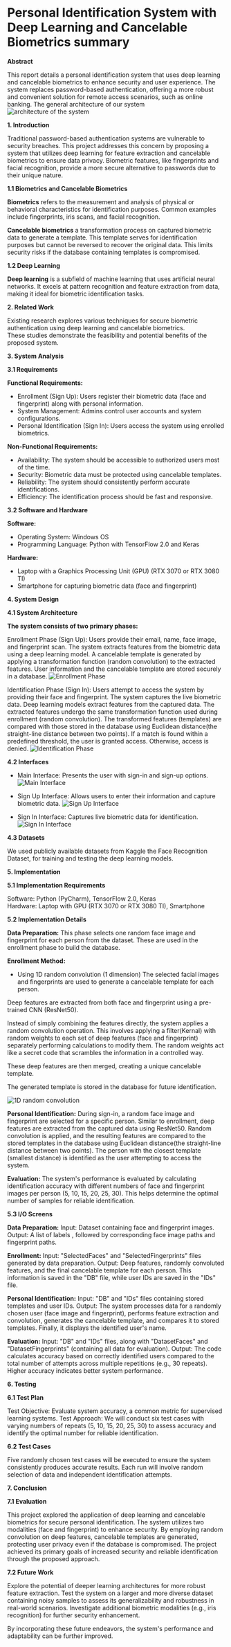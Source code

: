 # Personal Identification System with Deep Learning and Cancelable Biometrics summary

**Abstract**

This report details a personal identification system that uses deep learning and cancelable biometrics to enhance security and user experience. The system replaces password-based authentication, offering a more robust and convenient solution for remote access scenarios, such as online banking.
The general architecture of our system 
 ![architecture of the system](architecture.png)

**1. Introduction**

Traditional password-based authentication systems are vulnerable to security breaches. This project addresses this concern by proposing a system that utilizes deep learning for feature extraction and cancelable biometrics to ensure data privacy. Biometric features, like fingerprints and facial recognition, provide a more secure alternative to passwords due to their unique nature.


**1.1 Biometrics and Cancelable Biometrics**

**Biometrics** refers to the measurement and analysis of physical or behavioral characteristics for identification purposes. Common examples include fingerprints, iris scans, and facial recognition. <br>

**Cancelable biometrics** a transformation process on captured biometric data to generate a template. This template serves for identification purposes but cannot be reversed to recover the original data. This limits security risks if the database containing templates is compromised.

**1.2 Deep Learning**

**Deep learning** is a subfield of machine learning that uses artificial neural networks. It excels at pattern recognition and feature extraction from data, making it ideal for biometric identification tasks.

**2. Related Work**

Existing research explores various techniques for secure biometric authentication using deep learning and cancelable biometrics. <br>
These studies demonstrate the feasibility and potential benefits of the proposed system.

**3. System Analysis**

**3.1 Requirements**

  **Functional Requirements:**
   * Enrollment (Sign Up): Users register their biometric data (face and fingerprint) along with personal information.
   * System Management: Admins control user accounts and system configurations.
   * Personal Identification (Sign In): Users access the system using enrolled biometrics.
        
  **Non-Functional Requirements:**
   * Availability: The system should be accessible to authorized users most of the time.
   * Security: Biometric data must be protected using cancelable templates.
   * Reliability: The system should consistently perform accurate identifications.
   * Efficiency: The identification process should be fast and responsive.

**3.2 Software and Hardware**

**Software:**
* Operating System: Windows OS 
* Programming Language: Python with TensorFlow 2.0 and Keras
        
**Hardware:**
* Laptop with a Graphics Processing Unit (GPU) (RTX 3070 or RTX 3080 TI)
* Smartphone for capturing biometric data (face and fingerprint)

**4. System Design**

**4.1 System Architecture**

**The system consists of two primary phases:**

  Enrollment Phase (Sign Up):
        Users provide their email, name, face image, and fingerprint scan.
        The system extracts features from the biometric data using a deep learning model.
        A cancelable template is generated by applying a transformation function (random convolution) to the extracted features.
        User information and the cancelable template are stored securely in a database.
 ![Enrollment Phase](EnrollmentPhase.png)

  Identification Phase (Sign In):
        Users attempt to access the system by providing their face and fingerprint.
        The system captures the live biometric data.
        Deep learning models extract features from the captured data.
        The extracted features undergo the same transformation function used during enrollment (random convolution).
        The transformed features (templates) are compared with those stored in the database using Euclidean distance(the straight-line distance between two points).
        If a match is found within a predefined threshold, the user is granted access. Otherwise, access is denied.
 ![Identification Phase](IdentificationPhase.png)
 
**4.2 Interfaces**

* Main Interface: Presents the user with sign-in and sign-up options.
 ![Main Interface](MainInterface.png)

  
* Sign Up Interface: Allows users to enter their information and capture biometric data.
 ![Sign Up Interface](SignUpInterface.png)

  
* Sign In Interface: Captures live biometric data for identification.
 ![Sign In Interface](SignInInterface.png)

  

**4.3 Datasets**

We used publicly available datasets from Kaggle the Face Recognition Dataset, for training and testing the deep learning models.

**5. Implementation**

**5.1 Implementation Requirements**

  Software: Python (PyCharm), TensorFlow 2.0, Keras <br>
  Hardware: Laptop with GPU (RTX 3070 or RTX 3080 TI), Smartphone

**5.2 Implementation Details**

  **Data Preparation:**
   This phase selects one random face image and fingerprint for each person from the dataset. These are used in the enrollment phase to build the database.


  **Enrollment Method:**
  * Using 1D random convolution (1 dimension)
   The selected facial images and fingerprints are used to generate a cancelable template for each person.

   Deep features are extracted from both face and fingerprint using a pre-trained CNN (ResNet50). 
   
   Instead of simply combining the features directly, the system applies a random convolution operation. This involves applying a filter(Kernal) with random weights to each set of deep features (face and fingerprint) separately performing calculations to modify them. The random weights act like a secret code that scrambles the information in a controlled way.

These deep features are then merged, creating a unique cancelable template.

The generated template is stored in the database for future identification.

 ![1D random convolution ](1Drandomconvolution.png)


  **Personal Identification:**
    During sign-in, a random face image and fingerprint are selected for a specific person.
    Similar to enrollment, deep features are extracted from the captured data using ResNet50.
    Random convolution is applied, and the resulting features are compared to the stored templates in the database using Euclidean distance(the straight-line distance between two points).
    The person with the closest template (smallest distance) is identified as the user attempting to access the system.

  **Evaluation:**
    The system's performance is evaluated by calculating identification accuracy with different numbers of face and fingerprint images per person (5, 10, 15, 20, 25, 30). This helps determine the optimal number of samples for reliable identification.

**5.3 I/O Screens**

  **Data Preparation:**
        Input: Dataset containing face and fingerprint images.
        Output: A list of labels , followed by corresponding face image paths and fingerprint paths.

  **Enrollment:**
        Input: "SelectedFaces" and "SelectedFingerprints" files generated by data preparation.
        Output: Deep features, randomly convoluted features, and the final cancelable template for each person. This information is saved in the "DB" file, while user IDs are saved in the "IDs" file.

  **Personal Identification:**
        Input: "DB" and "IDs" files containing stored templates and user IDs.
        Output: The system processes data for a randomly chosen user (face image and fingerprint), performs feature extraction and convolution, generates the cancelable template, and compares it to stored templates. Finally, it displays the identified user's name.

  **Evaluation:**
        Input: "DB" and "IDs" files, along with "DatasetFaces" and "DatasetFingerprints" (containing all data for evaluation).
        Output: The code calculates accuracy based on correctly identified users compared to the total number of attempts across multiple repetitions (e.g., 30 repeats). Higher accuracy indicates better system performance.

**6. Testing**

**6.1 Test Plan**

  Test Objective: Evaluate system accuracy, a common metric for supervised learning systems.
  Test Approach: We will conduct six test cases with varying numbers of repeats (5, 10, 15, 20, 25, 30) to assess accuracy and identify the optimal number for reliable identification.

**6.2 Test Cases**

Five randomly chosen test cases will be executed to ensure the system consistently produces accurate results. Each run will involve random selection of data and independent identification attempts.

**7. Conclusion**

**7.1 Evaluation**

This project explored the application of deep learning and cancelable biometrics for secure personal identification. The system utilizes two modalities (face and fingerprint) to enhance security. By employing random convolution on deep features, cancelable templates are generated, protecting user privacy even if the database is compromised. The project achieved its primary goals of increased security and reliable identification through the proposed approach.

**7.2 Future Work**

Explore the potential of deeper learning architectures for more robust feature extraction.
Test the system on a larger and more diverse dataset containing noisy samples to assess its generalizability and robustness in real-world scenarios.
Investigate additional biometric modalities (e.g., iris recognition) for further security enhancement.

By incorporating these future endeavors, the system's performance and adaptability can be further improved.
